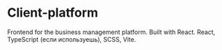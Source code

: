# Client-platform
Frontend for the business management platform. Built with React. React, TypeScript (если используешь), SCSS, Vite.
